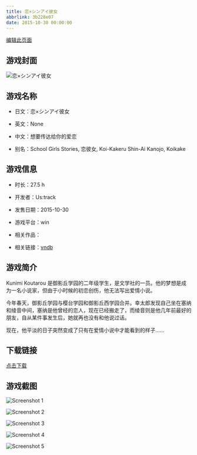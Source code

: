 ```yaml
---
title: 恋×シンアイ彼女
abbrlink: 3b228e07
date: 2015-10-30 00:00:00
---
```

[编辑此页面](https://github.com/ACG-3/ADV3-source/blob/main/source/_posts/games/%E6%81%8B%C3%97%E3%82%B7%E3%83%B3%E3%82%A2%E3%82%A4%E5%BD%BC%E5%A5%B3.md)

## 游戏封面

![恋×シンアイ彼女](https%3A//pan.timero.xyz/onedrive/img_lib_001/%E6%81%8B%C3%97%E3%82%B7%E3%83%B3%E3%82%A2%E3%82%A4%E5%BD%BC%E5%A5%B3_cover.avif)


## 游戏名称

- 日文：恋×シンアイ彼女
- 英文：None
- 中文：想要传达给你的爱恋

- 别名：School Girls Stories, 恋彼女, Koi-Kakeru Shin-Ai Kanojo, Koikake


## 游戏信息

- 时长：27.5 h
- 开发者：Us:track
- 发售日期：2015-10-30
- 游戏平台：win
- 相关作品：

- 相关链接：[vndb](https://vndb.org/v17516)


## 游戏简介

Kunimi Koutarou 是御影丘学园的二年级学生，是文学社的一员。他的梦想是成为一名小说家，但由于小时候的初恋创伤，他无法写出爱情小说。

今年春天，御影丘学园与樱台学园和御影丘西学园合并。幸太郎发现自己坐在塞纳和绫音中间，塞纳是他曾经的恋人，现在已经搬走了，而绫音则是他几年前最好的朋友，自从某件事发生后，她就再也没有和他说过话。

现在，他平淡的日子突然变成了只有在爱情小说中才能看到的样子......




## 下载链接

[点击下载](https://pan.timero.xyz/onedrive/adv_lib_001/%E6%81%8B%C3%97%E3%82%B7%E3%83%B3%E3%82%A2%E3%82%A4%E5%BD%BC%E5%A5%B3)


## 游戏截图


![Screenshot 1](https%3A//pan.timero.xyz/onedrive/img_lib_001/%E6%81%8B%C3%97%E3%82%B7%E3%83%B3%E3%82%A2%E3%82%A4%E5%BD%BC%E5%A5%B3_Screenshot_1.avif)

![Screenshot 2](https%3A//pan.timero.xyz/onedrive/img_lib_001/%E6%81%8B%C3%97%E3%82%B7%E3%83%B3%E3%82%A2%E3%82%A4%E5%BD%BC%E5%A5%B3_Screenshot_2.avif)

![Screenshot 3](https%3A//pan.timero.xyz/onedrive/img_lib_001/%E6%81%8B%C3%97%E3%82%B7%E3%83%B3%E3%82%A2%E3%82%A4%E5%BD%BC%E5%A5%B3_Screenshot_3.avif)

![Screenshot 4](https%3A//pan.timero.xyz/onedrive/img_lib_001/%E6%81%8B%C3%97%E3%82%B7%E3%83%B3%E3%82%A2%E3%82%A4%E5%BD%BC%E5%A5%B3_Screenshot_4.avif)

![Screenshot 5](https%3A//pan.timero.xyz/onedrive/img_lib_001/%E6%81%8B%C3%97%E3%82%B7%E3%83%B3%E3%82%A2%E3%82%A4%E5%BD%BC%E5%A5%B3_Screenshot_5.avif)

